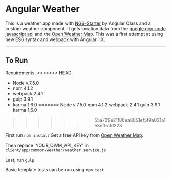 Angular Weather
===================
This is a weather app made with [NG6-Starter](https://github.com/rdbruhn/NG6-starter) by Angular Class and a custom weather component. It gets location data from the [google geo-code javascript api](https://developers.google.com/maps/documentation/javascript/geocoding) and the [Open Weather Map](https://openweathermap.org/api). This was a first attempt at using new ES6 syntax and webpack with Angular 1.X.

----------

To Run
-------------
Requirements: 
<<<<<<< HEAD
* Node v.7.5.0
* npm 4.1.2
* webpack 2.4.1
* gulp 3.9.1
* karma 1.6.0
=======
Node v.7.5.0
npm 4.1.2
webpack 2.4.1
gulp 3.9.1
karma 1.6.0
>>>>>>> 55a709e21f86ea8051ef5f9a031a1e8ef9cfd223

First run `npm install`
Get a free API key from  [Open Weather Map](https://openweathermap.org/api). 

Then replace 'YOUR_OWM_API_KEY' in 
`client/app/common/weather/weather.service.js`

Last, run `gulp`

Basic template tests can be run using `npm test`
